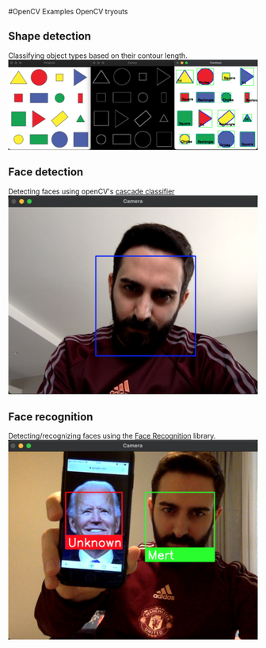 #OpenCV Examples
OpenCV tryouts

## Shape detection
Classifying object types based on their contour length.
![Shapes](assets/doc/shapes.png?raw=true)

## Face detection
Detecting faces using openCV's [cascade classifier](https://docs.opencv.org/3.4/db/d28/tutorial_cascade_classifier.html)
![Face Detection](assets/doc/face-detection.png?raw=true)

## Face recognition
Detecting/recognizing faces using the [Face Recognition](https://pypi.org/project/face-recognition) library.
![Face Recognition](assets/doc/face-recognition.png?raw=true)
